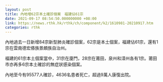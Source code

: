 ```yaml
---
layout: post
title: 內地增62宗本土確診個案　福建佔61宗
date: 2021-09-17 08:54:50.000000000 +08:00
link: https://news.rthk.hk/rthk/ch/component/k2/1610981-20210917.htm
categories: rthk
---
```


內地過去一日新增84宗新型肺炎確診個案，62宗是本土個案，福建佔61宗，還有1宗在雲南德宏傣族景頗族自治州。

福建的61宗本土個案當中，31宗在廈門，28宗在莆田，泉州和漳州各有1宗。莆田市亦再多6宗本土確診的無症狀感染個案。

內地至今有95577人確診，4636名患者死亡，超過9萬人康復出院。
